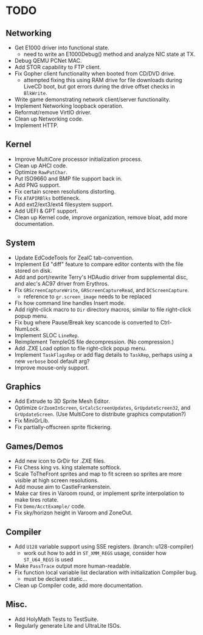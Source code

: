 # TODO

## Networking
* Get E1000 driver into functional state.
  - need to write an E1000Debug() method and analyze NIC state at TX.
* Debug QEMU PCNet MAC.
* Add STOR capability to FTP client.
* Fix Gopher client functionality when booted from CD/DVD drive.
  - attempted fixing this using RAM drive for file downloads during LiveCD boot, but got errors during the drive offset checks in `BlkWrite`.
* Write game demonstrating network client/server functionality.
* Implement Networking loopback operation.
* Reformat/remove VirtIO driver.
* Clean up Networking code.
* Implement HTTP.

## Kernel
* Improve MultiCore processor initialization process.
* Clean up AHCI code.
* Optimize `RawPutChar`.
* Put ISO9660 and BMP file support back in.
* Add PNG support.
* Fix certain screen resolutions distorting.
* Fix `ATAPIRBlks` bottleneck.
* Add ext2/ext3/ext4 filesystem support.
* Add UEFI & GPT support.
* Clean up Kernel code, improve organization, remove bloat, add more documentation.

## System
* Update EdCodeTools for ZealC tab-convention.
* Implement Ed "diff" feature to compare editor contents with the file stored on disk.
* Add and port/rewrite Terry's HDAudio driver from supplemental disc, and alec's AC97 driver from Erythros.
* Fix `GRScreenCaptureWrite`, `GRScreenCaptureRead`, and `DCScreenCapture`.
  - reference to `gr.screen_image` needs to be replaced
* Fix how command line handles Insert mode.
* Add right-click macro to `Dir` directory macros, similar to file right-click popup menu.
* Fix bug where Pause/Break key scancode is converted to Ctrl-NumLock.
* Implement SLOC `LineRep`.
* Reimplement TempleOS file decompression. (No compression.)
* Add .ZXE Load option to file right-click popup menu.
* Implement `TaskFlagsRep` or add flag details to `TaskRep`, perhaps using a new `verbose` bool default arg?
* Improve mouse-only support.
## Graphics
* Add Extrude to 3D Sprite Mesh Editor.
* Optimize `GrZoomInScreen`, `GrCalcScreenUpdates`, `GrUpdateScreen32`, and `GrUpdateScreen`. (Use MultiCore to distribute graphics computation?)
* Fix MiniGrLib.
* Fix partially-offscreen sprite flickering.

## Games/Demos
* Add new icon to GrDir for .ZXE files.
* Fix Chess king vs. king stalemate softlock.
* Scale ToTheFront sprites and map to fit screen so sprites are more visible at high screen resolutions.
* Add mouse aim to CastleFrankenstein.
* Make car tires in Varoom round, or implement sprite interpolation to make tires rotate.
* Fix `Demo/AcctExample/` code.
* Fix sky/horizon height in Varoom and ZoneOut.


## Compiler
* Add `U128` variable support using SSE registers. (branch: u128-compiler)
  - work out how to add in `ST_XMM_REGS` usage, consider how `ST_U64_REGS` is used
* Make `PassTrace` output more human-readable.
* Fix function local variable list declaration with initialization Compiler bug.
  - must be declared static...
* Clean up Compiler code, add more documentation.

## Misc.
* Add HolyMath Tests to TestSuite.
* Regularly generate Lite and UltraLite ISOs.